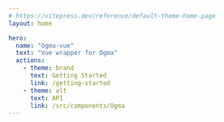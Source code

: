 ```yaml
---
# https://vitepress.dev/reference/default-theme-home-page
layout: home

hero:
  name: "Ogma-vue"
  text: "Vue wrapper for Ogma"
  actions:
    - theme: brand
      text: Getting Started
      link: /getting-started
    - theme: alt
      text: API
      link: /src/components/Ogma
---
```

